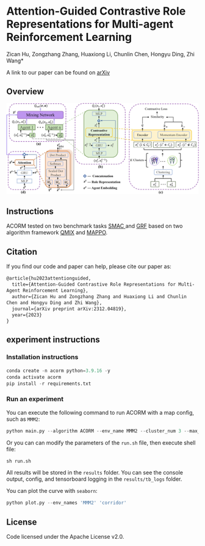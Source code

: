 # **Attention-Guided Contrastive Role Representations for Multi-agent Reinforcement Learning**

Zican Hu, Zongzhang Zhang, Huaxiong Li, Chunlin Chen, Hongyu Ding, Zhi Wang*

A link to our paper can be found on [arXiv](https://arxiv.org/abs/2312.04819)

## **Overview**

![ACORM_QMIX](./ACORM_QMIX.jpg)

## **Instructions**

ACORM tested on two benchmark tasks [SMAC ](https://github.com/oxwhirl/smac) and [GRF](https://github.com/google-research/football) based on two algorithm framework [QMIX](https://arxiv.org/abs/1803.11485) and [MAPPO](https://arxiv.org/abs/2103.01955).

## **Citation**

If you find our code and paper can help, please cite our paper as:
```
@article{hu2023attentionguided,
  title={Attention-Guided Contrastive Role Representations for Multi-Agent Reinforcement Learning},
  author={Zican Hu and Zongzhang Zhang and Huaxiong Li and Chunlin Chen and Hongyu Ding and Zhi Wang},
  journal={arXiv preprint arXiv:2312.04819},
  year={2023}
}
```
## **experiment instructions**

### **Installation instructions**

```python
conda create -n acorm python=3.9.16 -y
conda activate acorm
pip install -r requirements.txt
```

### Run an experiment

You can execute the following command to run ACORM with a map config, such as `MMM2`:

```python
python main.py --algorithm ACORM --env_name MMM2 --cluster_num 3 --max_train_steps 3050000
```

Or you can  can modify the parameters of the `run.sh` file, then execute shell file:

```python
sh run.sh
```

All results will be stored in the `results` folder. You can see the console output, config, and tensorboard logging in the `results/tb_logs` folder.

You can plot the curve with `seaborn`:

```python
python plot.py --env_names 'MMM2' 'corridor'
```

## License

Code licensed under the Apache License v2.0.

